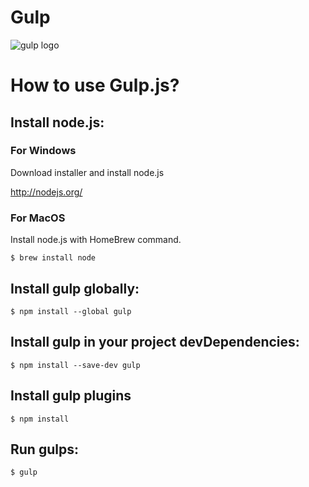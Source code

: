 # Gulp

![gulp logo](https://raw.githubusercontent.com/gulpjs/artwork/master/gulp.png)

# How to use Gulp.js?

## Install node.js:

### For Windows

Download installer and install node.js

<http://nodejs.org/>

### For MacOS

Install node.js with HomeBrew command.

```
$ brew install node
```

## Install gulp globally:

```
$ npm install --global gulp
```

## Install gulp in your project devDependencies:

```
$ npm install --save-dev gulp
```

## Install gulp plugins

```
$ npm install
```

## Run gulps:

```
$ gulp
```
